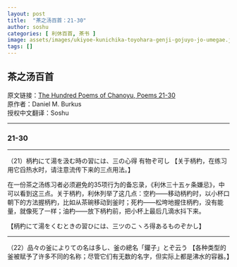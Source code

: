 ```yaml
---
layout: post
title:  "茶之汤百首：21-30"
author: soshu
categories: [ 利休百首, 茶书 ]
image: assets/images/ukiyoe-kunichika-toyohara-genji-gojuyo-jo-umegae.jpg
tags: []
---
```


## 茶之汤百首

原文链接：[The Hundred Poems of Chanoyu, Poems 21-30](https://chanoyu-to-wa.tumblr.com/post/21490705265/the-hundred-poems-of-chanoyu-poems-21-30)  
原作者：Daniel M. Burkus  
授权中文翻译：Soshu

----

### 21-30

----

（21）柄杓にて湯を汲む時の習には、三の心得 有物ぞ可し 【关于柄杓，在练习用它舀热水时，请注意流传下来的三点用法。】

在一份茶之汤练习者必须避免的35项行为的备忘录，《利休三十五ヶ条嫌忌》，中可以看到这三点。关于柄杓，利休列举了这几点：空杓——移动柄杓时，以小杯口朝下的方法握柄杓，比如从茶碗移动到釜时；死杓——松垮地握住柄杓，没有能量，就像死了一样；油杓——放下柄杓前，把小杯上最后几滴水抖下来。

【柄杓にて湯をくむときの習ひには、三ツのこヽろ得あるものぞかし】

----

（22）品々の釜によりての名は多し、釜の總名「鑵子」とぞ云う 【各种类型的釜被赋予了许多不同的名称；尽管它们有无数的名字，但实际上都是沸水的容器。】
